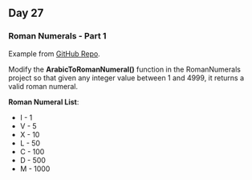 ## Day 27 ##

### Roman Numerals - Part 1 ###

Example from [GitHub Repo](https://github.com/AlanBarber/CodeKatas).

Modify the **ArabicToRomanNumeral()** function in the RomanNumerals project so that given any integer value between 1 and 4999, it returns a valid roman numeral.

__Roman Numeral List__:

+ I - 1
+ V - 5
+ X - 10
+ L - 50
+ C - 100
+ D - 500
+ M - 1000

